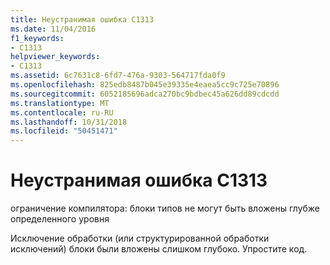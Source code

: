 ```yaml
---
title: Неустранимая ошибка C1313
ms.date: 11/04/2016
f1_keywords:
- C1313
helpviewer_keywords:
- C1313
ms.assetid: 6c7631c8-6fd7-476a-9303-564717fda0f9
ms.openlocfilehash: 825edb8487b045e39335e4eaea5cc9c725e70896
ms.sourcegitcommit: 6052185696adca270bc9bdbec45a626dd89cdcdd
ms.translationtype: MT
ms.contentlocale: ru-RU
ms.lasthandoff: 10/31/2018
ms.locfileid: "50451471"
---
```

# <a name="fatal-error-c1313"></a>Неустранимая ошибка C1313

ограничение компилятора: блоки типов не могут быть вложены глубже определенного уровня

Исключение обработки (или структурированной обработки исключений) блоки были вложены слишком глубоко.  Упростите код.